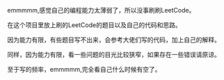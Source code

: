 emmmmm,感觉自己的编程能力太薄弱了，所以没事刷刷LeetCode。

在这个项目里放上刷的LeetCode的题目以及自己的代码和思路。

因为能力有限，有些题目写不出来，会参考大佬们写的代码，加上自己的解释。

同样，因为能力有限，看一些问题的目光比较狭窄，如果存在一些错误请原谅。

至于写的频率，emmmmm,完全看自己什么时候有空了。

